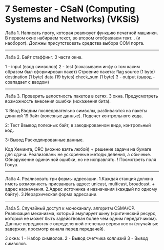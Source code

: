 7 Semester - CSaN (Computing Systems and Networks) (VKSiS)
==========================================================

Лаба 1.
Написать прогу, которая реализует функцию печатной машинки.
В первом окне набираем текст, во втором отображаем тект... (и наоборот).
Должны присутствовать средства выбора COM порта.
_______________________________________________________________________

Лаба 2. Байт стаффинг.
3 части окна.

1 - input (ввод символов)
2 - test (показываем инфу о том каким образом был сформирован пакет)
Строение пакета:
flag
source (1 byte)
destination (1 byte)
data (19 bytes)
check_sum (1 byte)
3 - output (вывод - совпадает с вводом)
_______________________________________________________________________

Лаба 3. Проверить целостность пакетов в сетях.
3 окна. Предусмотреть возможность внесения ошибки (искажения бита).

1: Ввод
Вводим последовательно символы, разбиваются на пакеты длинной 19 байт (полезные данные). Подсчет контрольного кода.

2: Тест
Ввывод полезных байт, в закодированном виде, контрольный код.

3: Вывод
Раскодлированные данные.

Код Хеминга, CRC (можно взять любой) + решение задачи на бумаге для сдачи.
Реализованы не ускоренные методы деления, а обычные.
Обнаружение одиночной ошибки, но не исправлять.
! Посмотреть поля Голуа.
_______________________________________________________________________

Лаба 4. Реализовать три формы адресации.
1.Каждая станция должна иметь возможность присваивать адрес: unicast, multicast, broadcast. + адрес назначения.
2.Адрес источника и назначения (каждый по одному байту).
3.Иерархическая форма адресации.
_______________________________________________________________________

Лаба 5. Случайный доступ к моноканалу.
алгоритм CSMA/CP. Реализация механизма, который эмулирует шину (критический ресурс, который не может быть задействован более чем одним передатчиком).
Данные передаются с определенной степенью вероятности (случайные задержки, просмотр канала перед передачей).

3 окна:
1 - Набор символов.
2 - Вывод счетчика коллизий
3 - Вывод символов.